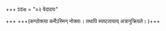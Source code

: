 +++
title = "०२ वेदादयः"

+++
+++(कण्ठोक्त्या कर्मेऽस्मिन् नोक्ताः। तथापि स्पष्टतायाय् अत्रानुक्रियते। )+++
